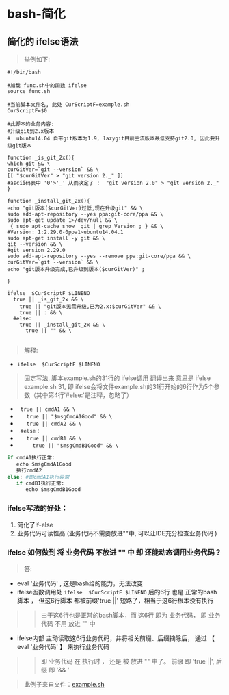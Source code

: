# bash-简化

## 简化的 ifelse语法

> 举例如下:
```shell
#!/bin/bash

#加载 func.sh中的函数 ifelse
source func.sh

#当前脚本文件名, 此处 CurScriptF=example.sh
CurScriptF=$0

#此脚本的业务内容:
#升级git到2.x版本
#  ubuntu14.04 自带git版本为1.9, lazygit目前主流版本最低支持git2.0, 因此要升级git版本

function _is_git_2x(){
which git && \
curGitVer=`git --version` && \
[[ "$curGitVer" > "git version 2._" ]]
#ascii码表中 '0'>'_' 从而决定了 :  "git version 2.0" > "git version 2._"
}

function _install_git_2x(){
echo "git版本($curGitVer)过低,现在升级git" && \
sudo add-apt-repository --yes ppa:git-core/ppa && \
sudo apt-get update 1>/dev/null && \
 { sudo apt-cache show  git | grep Version ; } && \
#Version: 1:2.29.0-0ppa1~ubuntu14.04.1
sudo apt-get install -y git && \
git --version && \
#git version 2.29.0
sudo add-apt-repository --yes --remove ppa:git-core/ppa && \
curGitVer=`git --version` && \
echo "git版本升级完成,已升级到版本($curGitVer)" ; 

}

ifelse  $CurScriptF $LINENO
  true || _is_git_2x && \
    true || "git版本无需升级,已为2.x:$curGitVer" && \
    true || : && \
  #else:
    true || _install_git_2x && \
      true || "" && \


```


>解释:
- ```ifelse  $CurScriptF $LINENO```  
> 固定写法,  脚本example.sh的31行的 ifelse调用 翻译出来 意思是 ifelse example.sh 31, 即 ifelse会将文件example.sh的31行开始的6行作为5个参数（其中第4行'#else:'是注释，忽略了）


- ```  true || cmdA1 && \ ```                      
- ```    true || "$msgCmdA1Good" && \  ```            
- ```    true || cmdA2 && \ ```                       
- ```  #else：  ```                                 
- ```    true || cmdB1 && \ ```                     
- ```      true || "$msgCmdB1Good" && \ ```         


```python
if cmdA1执行正常:
   echo $msgCmdA1Good
   执行cmdA2
else: #即cmdA1执行异常
   if cmdB1执行正常:
      echo $msgCmdB1Good
```

### ifelse写法的好处： 
1. 简化了if-else
2. 业务代码可读性高 (业务代码不需要放进""中, 可以让IDE充分检查业务代码 )

### ifelse 如何做到 将 业务代码 不放进 "" 中 却 还能动态调用业务代码？
> 答:
- eval '业务代码' , 这是bash给的能力，无法改变
- ifelse函数调用处 ```ifelse  $CurScriptF $LINENO```  后的6行 也是 正常的bash脚本 ， 但这6行脚本 都被前缀'true ||' 短路了，相当于这6行根本没有执行
>>  由于这6行也是正常的bash脚本，而 这6行 即为 业务代码， 即 业务代码 不用 放进 "" 中
- ifelse内部 主动读取这6行业务代码，并将相关前缀、后缀摘除后， 通过 【 eval '业务代码' 】  来执行业务代码
>>  即 业务代码 在 执行时 ， 还是 被 放进 "" 中了。
>>  前缀 即 'true ||', 后缀 即 '&& \'  


> 此例子来自文件：[example.sh](https://gitcode.net/crk/bash-simplify/-/blob/master/example.sh)
